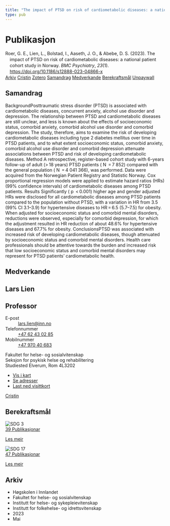 ```yaml
---
title: "The impact of PTSD on risk of cardiometabolic diseases: a national patient cohort study in Norway"
type: pub
---
```

<h1>Publikasjon</h1>
<article id="csl-bib-container-K92B38HU" class="csl-bib-container">
  <div class="csl-bib-body" style="line-height: 1.35; padding-left: 1em; text-indent:-1em;">
  <div class="csl-entry">Roer, G. E., Lien, L., Bolstad, I., Aaseth, J. O., &amp; Abebe, D. S. (2023). The impact of PTSD on risk of cardiometabolic diseases: a national patient cohort study in Norway. <i>BMC Psychiatry</i>, <i>23</i>(1). <a href="https://doi.org/10.1186/s12888-023-04866-x">https://doi.org/10.1186/s12888-023-04866-x</a></div>
</div>
  <div class="csl-bib-buttons">
    <a href="#taxonomy-article-K92B38HU" class="csl-bib-button">Arkiv</a>
    <a href="https://app.cristin.no/results/show.jsf?id=2149002" alt="Cristin URL" class="csl-bib-button">Cristin</a>
    <a href="http://zotero.org/groups/5022929/items/K92B38HU" alt="Zotero URL" class="csl-bib-button">Zotero</a>
    <a href="#abstract-article-K92B38HU" class="csl-bib-button">Samandrag</a>
    <a href="#contributors-article-K92B38HU" class="csl-bib-button">Medverkande</a>
    <a href="#sdg-article-K92B38HU" class="csl-bib-button">Berekraftsmål</a>
    <a href="https://bmcpsychiatry.biomedcentral.com/counter/pdf/10.1186/s12888-023-04866-x" class="csl-bib-button">Unpaywall</a>
  </div>
  <div id="csl-bib-meta-container-K92B38HU"></div>
</article>
<div id="csl-bib-meta-K92B38HU" class="csl-bib-meta">
  <article id="abstract-article-K92B38HU" class="abstract-article">
    <h1>Samandrag</h1>
    BackgroundPosttraumatic stress disorder (PTSD) is associated with cardiometabolic diseases, concurrent anxiety, alcohol use disorder and depression. The relationship between PTSD and cardiometabolic diseases are still unclear, and less is known about the effects of socioeconomic status, comorbid anxiety, comorbid alcohol use disorder and comorbid depression. The study, therefore, aims to examine the risk of developing cardiometabolic diseases including type 2 diabetes mellitus over time in PTSD patients, and to what extent socioeconomic status, comorbid anxiety, comorbid alcohol use disorder and comorbid depression attenuate associations between PTSD and risk of developing cardiometabolic diseases. Method A retrospective, register-based cohort study with 6-years follow-up of adult (&gt; 18 years) PTSD patients ( N  = 7 852) compared with the general population ( N  = 4 041 366), was performed. Data were acquired from the Norwegian Patient Registry and Statistic Norway. Cox proportional regression models were applied to estimate hazard ratios (HRs) (99% confidence intervals) of cardiometabolic diseases among PTSD patients. Results Significantly ( p  &lt; 0.001) higher age and gender adjusted HRs were disclosed for all cardiometabolic diseases among PTSD patients compared to the population without PTSD, with a variation in HR from 3.5 (99% CI 3.1–3.9) for hypertensive diseases to HR = 6.5 (5.7–7.5) for obesity. When adjusted for socioeconomic status and comorbid mental disorders, reductions were observed, especially for comorbid depression, for which the adjustment resulted in HR reduction of about 48.6% for hypertensive diseases and 67.7% for obesity. ConclusionsPTSD was associated with increased risk of developing cardiometabolic diseases, though attenuated by socioeconomic status and comorbid mental disorders. Health care professionals should be attentive towards the burden and increased risk that low socioeconomic status and comorbid mental disorders may represent for PTSD patients’ cardiometabolic health.
  </article>
  <article id="contributors-article-K92B38HU" class="contributors-article">
    <h1>Medverkande</h1>
    <div class="personas">
<div class="vrtx-hinn-person-card">
<div class="photo">
<i class="lar la-user-circle missing-person"></i>
</div>
<div class="info">
<hgroup><h1>Lars Lien</h1>
<h2>Professor</h2>
</hgroup><dl>
<dt>E-post</dt>
<dd>
<a href="mailto:lars.lien@inn.no">lars.lien@inn.no</a>
</dd>
<dt>Telefonnummer</dt>
<dd><a href="tel:+4762430285">
+47 62 43 02 85
</a></dd>
<dt>Mobilnummer</dt>
<dd><a href="tel:+4797040683">
+47 970 40 683
</a></dd>
</dl>
<p>
Fakultet for helse- og sosialvitenskap<br>
Seksjon for psykisk helse og rehabilitering<br>
Studiested Elverum,
Rom 4L3202
</p>
<ul class="vrtx-hinn-links">
<li><a href="https://www.google.com/maps?q=60.88177,11.53669">Vis i kart</a></li>
<li><a href="https://www.inn.no/finn-en-ansatt/lars-lien.html#vrtx-hinn-addresses">Se adresser</a></li>
<li><a href="https://www.inn.no/finn-en-ansatt/lars-lien.html?vrtx=vcf">Last ned visittkort</a></li>
</ul>
</div>
</div>
<a href="https://app.cristin.no/persons/show.jsf?id=14287" alt="Cristin URL" class="personas-cristin">Cristin</a>
</div>
  </article>
  <article id="sdg-article-K92B38HU" class="sdg-article">
    <h1>Berekraftsmål</h1>
    <div class="sdg-container"><div id="sdg3" class="sdg">
<img src="{{< params subfolder >}}images/sdg/sdg03_no.png" class="image" alt="SDG 3">
<div class="sdg-overlay">
<a href="{{< params subfolder >}}no/archive/?sdg=3#archive" class="sdg-publication-count"><span>39</span> Publikasjonar</a>
<p><a href="https://www.fn.no/om-fn/fns-baerekraftsmaal/god-helse-og-livskvalitet?lang=nno-NO" class="sdg-read-more">Les meir</a></p>
</div>
</div> <div id="sdg17" class="sdg">
<img src="{{< params subfolder >}}images/sdg/sdg17_no.png" class="image" alt="SDG 17">
<div class="sdg-overlay">
<a href="{{< params subfolder >}}no/archive/?sdg=17#archive" class="sdg-publication-count"><span>47</span> Publikasjonar</a>
<p><a href="https://www.fn.no/om-fn/fns-baerekraftsmaal/samarbeid-for-aa-naa-maalene?lang=nno-NO" class="sdg-read-more">Les meir</a></p>
</div>
</div></div>
  </article>
  <article id="taxonomy-article-K92B38HU" class="taxonomy-article">
    <h1>Arkiv</h1>
    <ul>
      <li>Høgskolen i Innlandet</li>
      <li>Fakultet for helse- og sosialvitenskap</li>
      <li>Institutt for helse- og sykepleievitenskap</li>
      <li>Institutt for folkehelse- og idrettsvitenskap</li>
      <li>2023</li>
      <li>Mai</li>
    </ul>
  </article>
</div>
